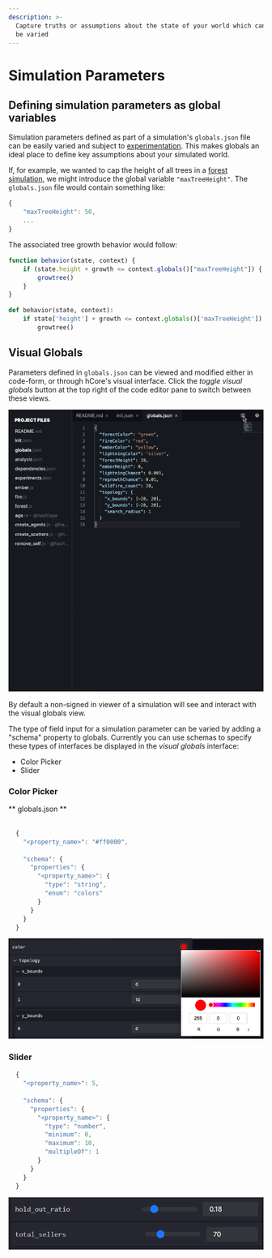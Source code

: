 ```yaml
---
description: >-
  Capture truths or assumptions about the state of your world which can easily
  be varied
---
```


# Simulation Parameters

## Defining simulation parameters as global variables

Simulation parameters defined as part of a simulation's `globals.json` file can be easily varied and subject to [experimentation](../experiments/). This makes globals an ideal place to define key assumptions about your simulated world.

If, for example, we wanted to cap the height of all trees in a [forest simulation](https://hash.ai/@hash/forest), we might introduce the global variable `"maxTreeHeight"`. The `globals.json` file would contain something like:

```javascript
{
    "maxTreeHeight": 50,
    ...
}
```

The associated tree growth behavior would follow:

<Tabs>
<Tab title="JavaScript" >

```javascript
function behavior(state, context) {
    if (state.height + growth <= context.globals()["maxTreeHeight"]) {
        growtree()
    }
}
```
</Tab>

<Tab title="Python" >

```python
def behavior(state, context):   
    if state['height'] + growth <= context.globals()['maxTreeHeight']):
        growtree()
```
</Tab>
</Tabs>

## Visual Globals

Parameters defined in `globals.json` can be viewed and modified either in code-form, or through hCore's visual interface. Click the _toggle visual globals_ button at the top right of the code editor pane to switch between these views.

![Toggle between edit and input of globals](../../.gitbook/assets/kapture-2020-12-09-at-11.52.28.gif)

<Hint style="info">
By default a non-signed in viewer of a simulation will see and interact with the visual globals view.
</Hint>

The type of field input for a simulation parameter can be varied by adding a "schema" property to globals. Currently you can use schemas to specify these types of interfaces be displayed in the _visual globals_ interface:

* Color Picker
* Slider

### Color Picker

** globals.json **


```javascript

  {
    "<property_name>": "#ff0000",

    "schema": {
      "properties": {
        "<property_name>": {
          "type": "string",
          "enum": "colors"
        }
      }
    }
  }
```

![A color selector in the visual globals pane](../../.gitbook/assets/screen-shot-2020-12-09-at-12.06.10-pm.png)

### Slider

```javascript
  {
    "<property_name>": 5,

    "schema": {
      "properties": {
        "<property_name>": {
          "type": "number",
          "minimum": 0, 
          "maximum": 10, 
          "multipleOf": 1 
        }
      }
    }
  }
```

![Sliders for number parameters in the visual globals pane](../../.gitbook/assets/image%20%2832%29.png)

